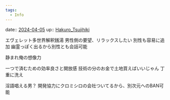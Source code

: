 ```yaml
---
tags:
  - Info
---
```


date:: [2024-04-05](/Daily_Note/2024-04-05.md)
up:: [Hakuro_Tsujihiki](Info/Hakuro_Tsujihiki.md)

エヴェレット多世界解釈銭湯
男性側の要望、リラックスしたい
別性も容易に追加
幽霊っぽく出るから別性とも会話可能

静まれ俺の想像力

一つで済むための効率良さと開放感
技術の分のお金で土地買えばいいじゃん
丁重に洗え

淫語唱える男？
開発協力にクロミシロの会社ついてるから、別次元へのBAN可能
